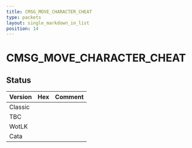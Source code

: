 ```yaml
---
title: CMSG_MOVE_CHARACTER_CHEAT
type: packets
layout: single_markdown_in_list
position: 14
---
```


# CMSG_MOVE_CHARACTER_CHEAT

## Status

Version | Hex | Comment
---------- | ---------- | ---------- 
Classic |  |  
TBC |  |  
WotLK |  |  
Cata |  |  
